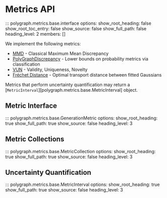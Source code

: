 # Metrics API

::: polygraph.metrics.base.interface
    options:
        show_root_heading: false
        show_root_toc_entry: false
        show_source: false
        show_full_path: false
        heading_level: 2
        members: []

We implement the following metrics:

- [MMD](mmd.md) - Classical Maximum Mean Discrepancy
- [PolyGraphDiscrepancy](polygraphscore.md) - Lower bounds on probability metrics via classification
- [VUN](../../metrics/vun.md) - Validity, Uniqueness, Novelty
- [Fréchet Distance](frechet.md) - Optimal transport distance between fitted Gaussians

Metrics that perform uncertainty quantification may return a [`MetricInterval`][polygraph.metrics.base.MetricInterval] object.


## Metric Interface

::: polygraph.metrics.base.GenerationMetric
    options:
        show_root_heading: true
        show_full_path: true
        show_source: false
        heading_level: 3


## Metric Collections

::: polygraph.metrics.base.MetricCollection
    options:
        show_root_heading: true
        show_full_path: true
        show_source: false
        heading_level: 3

## Uncertainty Quantification

::: polygraph.metrics.base.MetricInterval
    options:
        show_root_heading: true
        show_full_path: true
        show_source: false
        heading_level: 3

